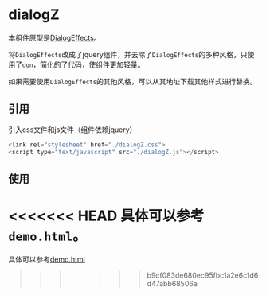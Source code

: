 # dialogZ

本组件原型是[DialogEffects](https://github.com/codrops/DialogEffects)。

将`DialogEffects`改成了jquery组件，并去除了`DialogEffects`的多种风格，只使用了`don`，简化的了代码，使组件更加轻量。

如果需要使用`DialogEffects`的其他风格，可以从其地址下载其他样式进行替换。

## 引用

引入css文件和js文件（组件依赖jquery）
```javascript
<link rel="stylesheet" href="./dialogZ.css">
<script type="text/javascript" src="./dialogZ.js"></script>
```

## 使用

<<<<<<< HEAD
具体可以参考`demo.html`。
=======
具体可以参考[demo.html](https://github.com/zimplexing/dialogZ/blob/master/demo.html)
>>>>>>> b9cf083de680ec95fbc1a2e6c1d6d47abb68506a
